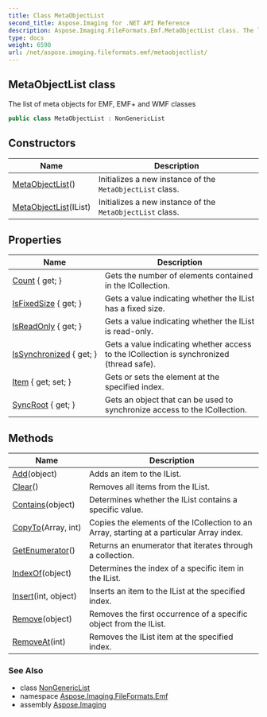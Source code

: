 ```yaml
---
title: Class MetaObjectList
second_title: Aspose.Imaging for .NET API Reference
description: Aspose.Imaging.FileFormats.Emf.MetaObjectList class. The list of meta objects for EMF EMF and WMF classes
type: docs
weight: 6590
url: /net/aspose.imaging.fileformats.emf/metaobjectlist/
---
```

## MetaObjectList class

The list of meta objects for EMF, EMF+ and WMF classes

```csharp
public class MetaObjectList : NonGenericList
```

## Constructors

| Name | Description |
| --- | --- |
| [MetaObjectList](metaobjectlist/#constructor)() | Initializes a new instance of the `MetaObjectList` class. |
| [MetaObjectList](metaobjectlist/#constructor_1)(IList) | Initializes a new instance of the `MetaObjectList` class. |

## Properties

| Name | Description |
| --- | --- |
| [Count](../../aspose.imaging/nongenericlist/count/) { get; } | Gets the number of elements contained in the ICollection. |
| [IsFixedSize](../../aspose.imaging/nongenericlist/isfixedsize/) { get; } | Gets a value indicating whether the IList has a fixed size. |
| [IsReadOnly](../../aspose.imaging/nongenericlist/isreadonly/) { get; } | Gets a value indicating whether the IList is read-only. |
| [IsSynchronized](../../aspose.imaging/nongenericlist/issynchronized/) { get; } | Gets a value indicating whether access to the ICollection is synchronized (thread safe). |
| [Item](../../aspose.imaging/nongenericlist/item/) { get; set; } | Gets or sets the element at the specified index. |
| [SyncRoot](../../aspose.imaging/nongenericlist/syncroot/) { get; } | Gets an object that can be used to synchronize access to the ICollection. |

## Methods

| Name | Description |
| --- | --- |
| [Add](../../aspose.imaging/nongenericlist/add/)(object) | Adds an item to the IList. |
| [Clear](../../aspose.imaging/nongenericlist/clear/)() | Removes all items from the IList. |
| [Contains](../../aspose.imaging/nongenericlist/contains/)(object) | Determines whether the IList contains a specific value. |
| [CopyTo](../../aspose.imaging/nongenericlist/copyto/)(Array, int) | Copies the elements of the ICollection to an Array, starting at a particular Array index. |
| [GetEnumerator](../../aspose.imaging/nongenericlist/getenumerator/)() | Returns an enumerator that iterates through a collection. |
| [IndexOf](../../aspose.imaging/nongenericlist/indexof/)(object) | Determines the index of a specific item in the IList. |
| [Insert](../../aspose.imaging/nongenericlist/insert/)(int, object) | Inserts an item to the IList at the specified index. |
| [Remove](../../aspose.imaging/nongenericlist/remove/)(object) | Removes the first occurrence of a specific object from the IList. |
| [RemoveAt](../../aspose.imaging/nongenericlist/removeat/)(int) | Removes the IList item at the specified index. |

### See Also

* class [NonGenericList](../../aspose.imaging/nongenericlist/)
* namespace [Aspose.Imaging.FileFormats.Emf](../../aspose.imaging.fileformats.emf/)
* assembly [Aspose.Imaging](../../)


